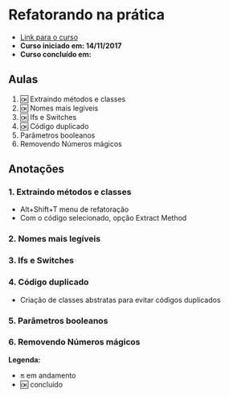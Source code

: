 # Refatorando na prática

- [Link para o curso](https://cursos.alura.com.br/course/refatorando-na-pratica-com-java)
- **Curso iniciado em: 14/11/2017**
- **Curso concluído em:**

## Aulas

1. :ok: Extraindo métodos e classes
2. :ok: Nomes mais legíveis
3. :ok: Ifs e Switches
4. :ok: Código duplicado
5. Parâmetros booleanos
6. Removendo Números mágicos

## Anotações

### 1. Extraindo métodos e classes
- Alt+Shift+T menu de refatoração
- Com o código selecionado, opção Extract Method

### 2. Nomes mais legíveis

### 3. Ifs e Switches

### 4. Código duplicado
- Criação de classes abstratas para evitar códigos duplicados

### 5. Parâmetros booleanos

### 6. Removendo Números mágicos

**Legenda:**

- :on: em andamento
- :ok: concluído
